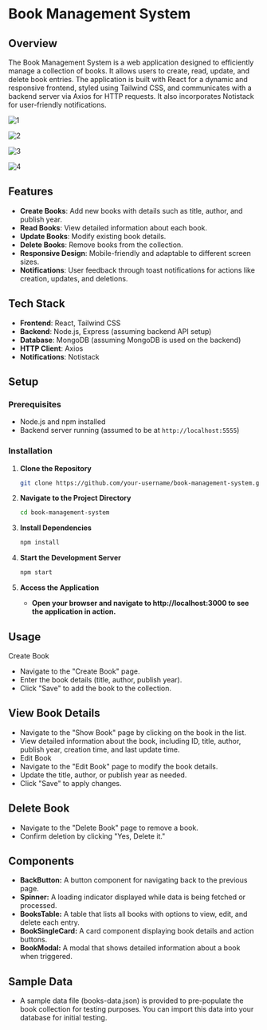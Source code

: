 # Book Management System

## Overview

The Book Management System is a web application designed to efficiently manage a collection of books. It allows users to create, read, update, and delete book entries. The application is built with React for a dynamic and responsive frontend, styled using Tailwind CSS, and communicates with a backend server via Axios for HTTP requests. It also incorporates Notistack for user-friendly notifications.

![1](https://github.com/user-attachments/assets/18005f5c-52c0-44a8-847d-4d95aabbe3d0)

![2](https://github.com/user-attachments/assets/c580afda-e449-4d78-a1d7-3d2ed97fe484)

![3](https://github.com/user-attachments/assets/114746a9-8f75-4d99-a0fb-3e548d780a0f)

![4](https://github.com/user-attachments/assets/009f21c8-65d9-4742-8d28-6927ec43c63b)

## Features

- **Create Books**: Add new books with details such as title, author, and publish year.
- **Read Books**: View detailed information about each book.
- **Update Books**: Modify existing book details.
- **Delete Books**: Remove books from the collection.
- **Responsive Design**: Mobile-friendly and adaptable to different screen sizes.
- **Notifications**: User feedback through toast notifications for actions like creation, updates, and deletions.

## Tech Stack

- **Frontend**: React, Tailwind CSS
- **Backend**: Node.js, Express (assuming backend API setup)
- **Database**: MongoDB (assuming MongoDB is used on the backend)
- **HTTP Client**: Axios
- **Notifications**: Notistack

## Setup

### Prerequisites

- Node.js and npm installed
- Backend server running (assumed to be at `http://localhost:5555`)

### Installation

1. **Clone the Repository**

   ```bash
   git clone https://github.com/your-username/book-management-system.git

2. **Navigate to the Project Directory**
   ```bash
   cd book-management-system
3. **Install Dependencies**
   ```bash
   npm install
4. **Start the Development Server**
   ```bash
   npm start
5. **Access the Application**
   - **Open your browser and navigate to http://localhost:3000 to see the application in action.**

## Usage

Create Book
- Navigate to the "Create Book" page.
- Enter the book details (title, author, publish year).
- Click "Save" to add the book to the collection.
  
## View Book Details
- Navigate to the "Show Book" page by clicking on the book in the list.
- View detailed information about the book, including ID, title, author, publish year, creation time, and last update time.
- Edit Book
- Navigate to the "Edit Book" page to modify the book details.
- Update the title, author, or publish year as needed.
- Click "Save" to apply changes.
  
## Delete Book
- Navigate to the "Delete Book" page to remove a book.
- Confirm deletion by clicking "Yes, Delete it."
  
## Components
- **BackButton:** A button component for navigating back to the previous page.
- **Spinner:** A loading indicator displayed while data is being fetched or processed.
- **BooksTable:** A table that lists all books with options to view, edit, and delete each entry.
- **BookSingleCard:** A card component displaying book details and action buttons.
- **BookModal:** A modal that shows detailed information about a book when triggered.

## Sample Data
- A sample data file (books-data.json) is provided to pre-populate the book collection for testing purposes. You can import this data into your database for initial testing.
